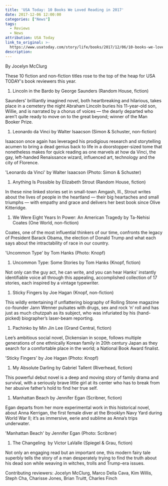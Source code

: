 ```yaml
---
title: 'USA Today: 10 Books We Loved Reading in 2017'
date: 2017-12-06 12:00:00
categories: ["News"]
tags:
  - Reviews
  - News
attribution: USA Today
link_to_original: >-
  https://www.usatoday.com/story/life/books/2017/12/06/10-books-we-loved-reading-2017/921590001/
description:
---
```



By Jocelyn McClurg

These 10 fiction and non-fiction titles rose to the top of the heap for USA TODAY's book reviewers this year.

1. Lincoln in the Bardo by George Saunders (Random House, fiction)

Saunders’ brilliantly imagined novel, both heartbreaking and hilarious, takes place in a cemetery the night Abraham Lincoln buries his 11-year-old son, Willie, and is narrated by a chorus of voices — the dearly departed who aren’t quite ready to move on to the great beyond; winner of the Man Booker Prize.

1. Leonardo da Vinci by Walter Isaacson (Simon & Schuster, non-fiction)

Isaacson once again has leveraged his prodigious research and storytelling acumen to bring a dead genius back to life in a doorstopper-sized tome that nonetheless makes for quick reading as one marvels at how da Vinci, the gay, left-handed Renaissance wizard, influenced art, technology and the city of Florence.

'Leonardo da Vinci' by Walter Isaacson (Photo: Simon & Schuster)

1. Anything Is Possible by Elizabeth Strout (Random House, fiction)

In these nine linked stories set in small-town Amgash, Ill., Strout writes about the lives of people in the heartland — their big heartaches and small triumphs — with empathy and grace and delivers her best book since Olive Kitteridge.

1. We Were Eight Years In Power: An American Tragedy by Ta-Nehisi Coates (One World, non-fiction)

Coates, one of the most influential thinkers of our time, confronts the legacy of President Barack Obama, the election of Donald Trump and what each says about the intractability of race in our country.

'Uncommon Type' by Tom Hanks (Photo: Knopf)

1. Uncommon Type: Some Stories by Tom Hanks (Knopf, fiction)

Not only can the guy act, he can write, and you can hear Hanks’ instantly identifiable voice all through this appealing, accomplished collection of 17 stories, each inspired by a vintage typewriter.

1. Sticky Fingers by Joe Hagan (Knopf, non-fiction)

This wildly entertaining if unflattering biography of Rolling Stone magazine co-founder Jann Wenner pulsates with drugs, sex and rock ‘n’ roll and has just as much chutzpah as its subject, who was infuriated by his (hand-picked) biographer’s laser-beam reporting.

1. Pachinko by Min Jin Lee (Grand Central, fiction)

Lee’s ambitious social novel, Dickensian in scope, follows multiple generations of one ethnically Korean family in 20th century Japan as they search for a comfortable place in the world; a National Book Award finalist.

'Sticky Fingers' by Joe Hagan (Photo: Knopf)

1. My Absolute Darling by Gabriel Tallent (Riverhead, fiction)

This powerful debut novel is a deep and moving story of family drama and survival, with a seriously brave little girl at its center who has to break from her abusive father’s hold to find her true self.

1. Manhattan Beach by Jennifer Egan (Scribner, fiction)

Egan departs from her more experimental work in this historical novel, about Anna Kerrigan, the first female diver at the Brooklyn Navy Yard during World War II; it’s as immersive, eerie and sublime as Anna’s trips underwater.

'Manhattan Beach' by Jennifer Egan (Photo: Scribner)

1. The Changeling  by Victor LaValle (Spiegel & Grau, fiction)

Not only an engaging read but an important one, this modern fairy tale superbly tells the story of a man desperately trying to find the truth about his dead son while weaving in witches, trolls and Trump-era issues.

Contributing reviewers: Jocelyn McClurg, Marco Della Cava, Kim Willis, Steph Cha, Charisse Jones, Brian Truitt, Charles Finch
